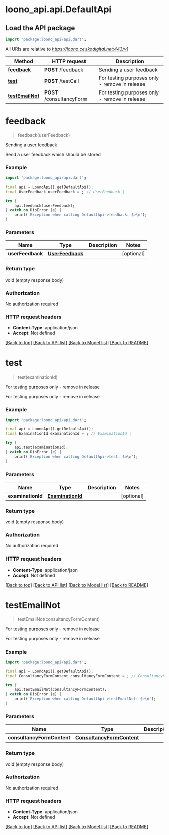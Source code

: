 # loono_api.api.DefaultApi

## Load the API package
```dart
import 'package:loono_api/api.dart';
```

All URIs are relative to *https://loono.ceskodigital.net:443/v1*

Method | HTTP request | Description
------------- | ------------- | -------------
[**feedback**](DefaultApi.md#feedback) | **POST** /feedback | Sending a user feedback
[**test**](DefaultApi.md#test) | **POST** /testCall | For testing purposes only - remove in release
[**testEmailNot**](DefaultApi.md#testemailnot) | **POST** /consultancyForm | For testing purposes only - remove in release


# **feedback**
> feedback(userFeedback)

Sending a user feedback

Send a user feedback which should be stored

### Example
```dart
import 'package:loono_api/api.dart';

final api = LoonoApi().getDefaultApi();
final UserFeedback userFeedback = ; // UserFeedback | 

try {
    api.feedback(userFeedback);
} catch on DioError (e) {
    print('Exception when calling DefaultApi->feedback: $e\n');
}
```

### Parameters

Name | Type | Description  | Notes
------------- | ------------- | ------------- | -------------
 **userFeedback** | [**UserFeedback**](UserFeedback.md)|  | [optional] 

### Return type

void (empty response body)

### Authorization

No authorization required

### HTTP request headers

 - **Content-Type**: application/json
 - **Accept**: Not defined

[[Back to top]](#) [[Back to API list]](../README.md#documentation-for-api-endpoints) [[Back to Model list]](../README.md#documentation-for-models) [[Back to README]](../README.md)

# **test**
> test(examinationId)

For testing purposes only - remove in release

For testing purposes only - remove in release

### Example
```dart
import 'package:loono_api/api.dart';

final api = LoonoApi().getDefaultApi();
final ExaminationId examinationId = ; // ExaminationId | 

try {
    api.test(examinationId);
} catch on DioError (e) {
    print('Exception when calling DefaultApi->test: $e\n');
}
```

### Parameters

Name | Type | Description  | Notes
------------- | ------------- | ------------- | -------------
 **examinationId** | [**ExaminationId**](ExaminationId.md)|  | [optional] 

### Return type

void (empty response body)

### Authorization

No authorization required

### HTTP request headers

 - **Content-Type**: application/json
 - **Accept**: Not defined

[[Back to top]](#) [[Back to API list]](../README.md#documentation-for-api-endpoints) [[Back to Model list]](../README.md#documentation-for-models) [[Back to README]](../README.md)

# **testEmailNot**
> testEmailNot(consultancyFormContent)

For testing purposes only - remove in release

For testing purposes only - remove in release

### Example
```dart
import 'package:loono_api/api.dart';

final api = LoonoApi().getDefaultApi();
final ConsultancyFormContent consultancyFormContent = ; // ConsultancyFormContent | 

try {
    api.testEmailNot(consultancyFormContent);
} catch on DioError (e) {
    print('Exception when calling DefaultApi->testEmailNot: $e\n');
}
```

### Parameters

Name | Type | Description  | Notes
------------- | ------------- | ------------- | -------------
 **consultancyFormContent** | [**ConsultancyFormContent**](ConsultancyFormContent.md)|  | [optional] 

### Return type

void (empty response body)

### Authorization

No authorization required

### HTTP request headers

 - **Content-Type**: application/json
 - **Accept**: Not defined

[[Back to top]](#) [[Back to API list]](../README.md#documentation-for-api-endpoints) [[Back to Model list]](../README.md#documentation-for-models) [[Back to README]](../README.md)

